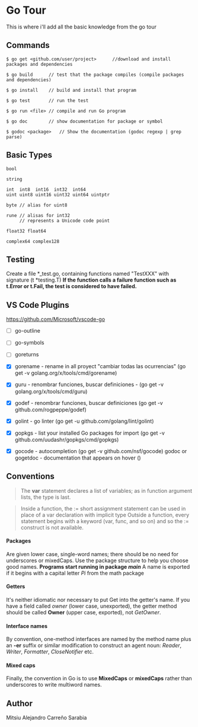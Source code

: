 # Go Tour
 
This is where i'll add all the basic knowledge from the go tour

## Commands
```
$ go get <github.com/user/project>      //download and install packages and dependencies
```

```
$ go build      // test that the package compiles (compile packages and dependencies)
```

```
$ go install    // build and install that program 
```

```
$ go test       // run the test
```

```
$ go run <file> // compile and run Go program
```

```
$ go doc        // show documentation for package or symbol
```

```
$ godoc <package>   // Show the documentation (godoc regexp | grep parse)
```

## Basic Types
```
bool

string

int  int8  int16  int32  int64
uint uint8 uint16 uint32 uint64 uintptr

byte // alias for uint8

rune // alisas for int32
     // represents a Unicode code point

float32 float64

complex64 complex128
```

## Testing

Create a file *_test.go, containing functions named "TestXXX" with signature (t *testing.T)
**If the function calls a failure function such as t.Error or t.Fail, the test is considered to have failed.**

## VS Code Plugins
https://github.com/Microsoft/vscode-go
- [ ] go-outline
- [ ] go-symbols
- [ ] goreturns
- [x] gorename - rename in all proyect "cambiar todas las ocurrencias" (go get -v golang.org/x/tools/cmd/gorename)
- [x] guru -  renombrar funciones, buscar definiciones - (go get -v golang.org/x/tools/cmd/guru)
- [x] godef - renombrar funciones, buscar definiciones (go get -v github.com/rogpeppe/godef)
- [x] golint - go linter (go get -u github.com/golang/lint/golint)
- [x] gopkgs - list your installed Go packages for import (go get -v github.com/uudashr/gopkgs/cmd/gopkgs)
- [x] gocode - autocompletion (go get -v github.com/nsf/gocode)
godoc or gogetdoc - documentation that appears on hover ()


## Conventions

> The **var** statement declares a list of variables; as in function argument lists, the type is last.

> Inside a function, the := short assignment statement can be used in place of a var declaration with implicit type Outside a function, every statement begins with a keyword (var, func, and so on) and so the := construct is not available.


#### Packages
Are given lower case, single-word names; there should be no need for underscores or mixedCaps.
Use the package structure to help you choose good names.
**Programs start running in package _main_**
A name is exported if it begins with a capital letter _Pi_ from the math package

#### Getters
It's neither idiomatic nor necessary to put Get into the getter's name.
If you have a field called *owner* (lower case, unexported), the getter method should be called **Owner** (upper case, exported), not *GetOwner*.
 
#### Interface names
By convention, one-method interfaces are named by the method name plus an **-er** suffix or similar modification to construct an agent noun: *Reader*, *Writer*, *Formatter*, *CloseNotifier* etc.

#### Mixed caps
Finally, the convention in Go is to use **MixedCaps** or **mixedCaps** rather than underscores to write multiword names.

## Author

Mitsiu Alejandro Carreño Sarabia
